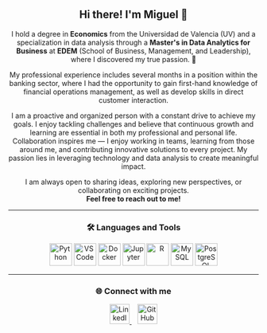 <div align="center">

## Hi there! I'm Miguel 👋

I hold a degree in **Economics** from the Universidad de Valencia (UV) and a specialization in data analysis through a **Master's in Data Analytics for Business** at **EDEM** (School of Business, Management, and Leadership), where I discovered my true passion. 🚀

My professional experience includes several months in a position within the banking sector, where I had the opportunity to gain first-hand knowledge of financial operations management, as well as develop skills in direct customer interaction.

I am a proactive and organized person with a constant drive to achieve my goals. I enjoy tackling challenges and believe that continuous growth and learning are essential in both my professional and personal life. Collaboration inspires me — I enjoy working in teams, learning from those around me, and contributing innovative solutions to every project. My passion lies in leveraging technology and data analysis to create meaningful impact.

I am always open to sharing ideas, exploring new perspectives, or collaborating on exciting projects.  
**Feel free to reach out to me!**

</div>

---

<h3 align="center">🛠️ Languages and Tools</h3>

<p align="center">
  <img src="https://cdn.jsdelivr.net/gh/devicons/devicon/icons/python/python-original.svg" alt="Python" width="45" height="45"/>
  <img src="https://cdn.jsdelivr.net/gh/devicons/devicon/icons/vscode/vscode-original.svg" alt="VSCode" width="45" height="45"/>
  <img src="https://cdn.jsdelivr.net/gh/devicons/devicon/icons/docker/docker-original.svg" alt="Docker" width="45" height="45"/>
  <img src="https://cdn.jsdelivr.net/gh/devicons/devicon/icons/jupyter/jupyter-original.svg" alt="Jupyter" width="45" height="45"/>
  <img src="https://cdn.jsdelivr.net/gh/devicons/devicon/icons/r/r-original.svg" alt="R" width="45" height="45"/>
  <img src="https://cdn.jsdelivr.net/gh/devicons/devicon/icons/mysql/mysql-original.svg" alt="MySQL" width="45" height="45"/>
  <img src="https://cdn.jsdelivr.net/gh/devicons/devicon/icons/postgresql/postgresql-original.svg" alt="PostgreSQL" width="45" height="45"/>
</p>



---

<h3 align="center">🌐 Connect with me</h3>

<p align="center">
  <a href="https://linkedin.com/in/miguel-herrero-fuertes-7732ab244" target="_blank">
    <img src="https://raw.githubusercontent.com/rahuldkjain/github-profile-readme-generator/master/src/images/icons/Social/linked-in-alt.svg" alt="LinkedIn" height="40" width="40" />
  </a>
  &nbsp;&nbsp;
  <a href="https://github.com/miguelhf42" target="_blank">
    <img src="https://cdn.jsdelivr.net/gh/devicons/devicon/icons/github/github-original.svg" alt="GitHub" height="40" width="40"/>
  </a>
</p>

